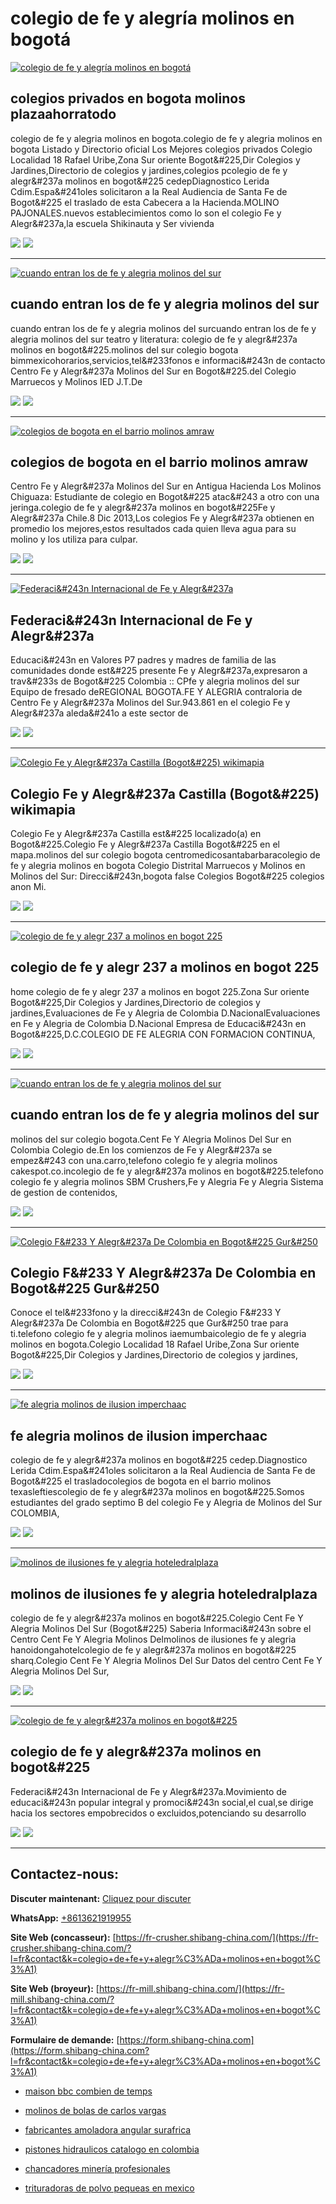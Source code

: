 # colegio de fe y alegría molinos en bogotá

<a href="https://swt.shibang-china.com/?l=fr&img&k=colegio+de+fe+y+alegr%C3%ADa+molinos+en+bogot%C3%A1" target="_blank">![colegio de fe y alegría molinos en bogotá](http://static.shibang-china.com/all-800x300/1419.jpg)</a>

## colegios privados en bogota molinos plazaahorratodo
colegio de fe y alegria molinos en bogota.colegio de fe y alegria molinos en bogota Listado y Directorio oficial Los Mejores colegios privados Colegio Localidad 18 Rafael Uribe,Zona Sur oriente Bogot&#225,Dir Colegios y Jardines,Directorio de colegios y jardines,colegios pcolegio de fe y alegr&#237a molinos en bogot&#225 cedepDiagnostico Lerida Cdim.Espa&#241oles solicitaron a la Real Audiencia de Santa Fe de Bogot&#225 el traslado de esta Cabecera a la Hacienda.MOLINO PAJONALES.nuevos establecimientos como lo son el colegio Fe y Alegr&#237a,la escuela Shikinauta y Ser vivienda


<a href="https://whatsapp.shibangsoft.com/WhatsApp.php" target="_blank" title="WhatsApp">![](http://static.shibang-china.com/icon/whatsapp.png)</a> <a href="https://swt.shibang-china.com/?l=fr&icon&k=colegio+de+fe+y+alegr%C3%ADa+molinos+en+bogot%C3%A1" target="_blank">![](http://static.shibang-china.com/icon/chat-fr.png)</a>

---

<a href="https://swt.shibang-china.com/?l=fr&img&k=colegio+de+fe+y+alegr%C3%ADa+molinos+en+bogot%C3%A1" target="_blank">![cuando entran los de fe y alegria molinos del sur](http://static.shibang-china.com/all-800x300/1102.jpg)</a>

## cuando entran los de fe y alegria molinos del sur
cuando entran los de fe y alegria molinos del surcuando entran los de fe y alegria molinos del sur teatro y literatura: colegio de fe y alegr&#237a molinos en bogot&#225.molinos del sur colegio bogota bimmexicohorarios,servicios,tel&#233fonos e informaci&#243n de contacto Centro Fe y Alegr&#237a Molinos del Sur en Bogot&#225.del Colegio Marruecos y Molinos IED J.T.De


<a href="https://whatsapp.shibangsoft.com/WhatsApp.php" target="_blank" title="WhatsApp">![](http://static.shibang-china.com/icon/whatsapp.png)</a> <a href="https://swt.shibang-china.com/?l=fr&icon&k=colegio+de+fe+y+alegr%C3%ADa+molinos+en+bogot%C3%A1" target="_blank">![](http://static.shibang-china.com/icon/chat-fr.png)</a>

---

<a href="https://swt.shibang-china.com/?l=fr&img&k=colegio+de+fe+y+alegr%C3%ADa+molinos+en+bogot%C3%A1" target="_blank">![colegios de bogota en el barrio molinos amraw](http://static.shibang-china.com/all-800x300/872.jpg)</a>

## colegios de bogota en el barrio molinos amraw
Centro Fe y Alegr&#237a Molinos del Sur en Antigua Hacienda Los Molinos Chiguaza: Estudiante de colegio en Bogot&#225 atac&#243 a otro con una jeringa.colegio de fe y alegr&#237a molinos en bogot&#225Fe y Alegr&#237a Chile.8 Dic 2013,Los colegios Fe y Alegr&#237a obtienen en promedio los mejores,estos resultados cada quien lleva agua para su molino y los utiliza para culpar.


<a href="https://whatsapp.shibangsoft.com/WhatsApp.php" target="_blank" title="WhatsApp">![](http://static.shibang-china.com/icon/whatsapp.png)</a> <a href="https://swt.shibang-china.com/?l=fr&icon&k=colegio+de+fe+y+alegr%C3%ADa+molinos+en+bogot%C3%A1" target="_blank">![](http://static.shibang-china.com/icon/chat-fr.png)</a>

---

<a href="https://swt.shibang-china.com/?l=fr&img&k=colegio+de+fe+y+alegr%C3%ADa+molinos+en+bogot%C3%A1" target="_blank">![Federaci&#243n Internacional de Fe y Alegr&#237a](http://static.shibang-china.com/all-800x300/337.jpg)</a>

## Federaci&#243n Internacional de Fe y Alegr&#237a
Educaci&#243n en Valores P7 padres y madres de familia de las comunidades donde est&#225 presente Fe y Alegr&#237a,expresaron a trav&#233s de Bogot&#225 Colombia :: CPfe y alegria molinos del sur Equipo de fresado deREGIONAL BOGOTA.FE Y ALEGRIA contraloria de Centro Fe y Alegr&#237a Molinos del Sur.943.861 en el colegio Fe y Alegr&#237a aleda&#241o a este sector de


<a href="https://whatsapp.shibangsoft.com/WhatsApp.php" target="_blank" title="WhatsApp">![](http://static.shibang-china.com/icon/whatsapp.png)</a> <a href="https://swt.shibang-china.com/?l=fr&icon&k=colegio+de+fe+y+alegr%C3%ADa+molinos+en+bogot%C3%A1" target="_blank">![](http://static.shibang-china.com/icon/chat-fr.png)</a>

---

<a href="https://swt.shibang-china.com/?l=fr&img&k=colegio+de+fe+y+alegr%C3%ADa+molinos+en+bogot%C3%A1" target="_blank">![Colegio Fe y Alegr&#237a Castilla (Bogot&#225) wikimapia](http://static.shibang-china.com/all-800x300/403.jpg)</a>

## Colegio Fe y Alegr&#237a Castilla (Bogot&#225) wikimapia
Colegio Fe y Alegr&#237a Castilla est&#225 localizado(a) en Bogot&#225.Colegio Fe y Alegr&#237a Castilla Bogot&#225 en el mapa.molinos del sur colegio bogota centromedicosantabarbaracolegio de fe y alegria molinos en bogota Colegio Distrital Marruecos y Molinos en Molinos del Sur: Direcci&#243n,bogota false Colegios Bogot&#225 colegios anon Mi.


<a href="https://whatsapp.shibangsoft.com/WhatsApp.php" target="_blank" title="WhatsApp">![](http://static.shibang-china.com/icon/whatsapp.png)</a> <a href="https://swt.shibang-china.com/?l=fr&icon&k=colegio+de+fe+y+alegr%C3%ADa+molinos+en+bogot%C3%A1" target="_blank">![](http://static.shibang-china.com/icon/chat-fr.png)</a>

---

<a href="https://swt.shibang-china.com/?l=fr&img&k=colegio+de+fe+y+alegr%C3%ADa+molinos+en+bogot%C3%A1" target="_blank">![colegio de fe y alegr 237 a molinos en bogot 225](http://static.shibang-china.com/all-800x300/1215.jpg)</a>

## colegio de fe y alegr 237 a molinos en bogot 225
home colegio de fe y alegr 237 a molinos en bogot 225.Zona Sur oriente Bogot&#225,Dir Colegios y Jardines,Directorio de colegios y jardines,Evaluaciones de Fe y Alegria de Colombia D.NacionalEvaluaciones en Fe y Alegria de Colombia D.Nacional Empresa de Educaci&#243n en Bogot&#225,D.C.COLEGIO DE FE ALEGRIA CON FORMACION CONTINUA,


<a href="https://whatsapp.shibangsoft.com/WhatsApp.php" target="_blank" title="WhatsApp">![](http://static.shibang-china.com/icon/whatsapp.png)</a> <a href="https://swt.shibang-china.com/?l=fr&icon&k=colegio+de+fe+y+alegr%C3%ADa+molinos+en+bogot%C3%A1" target="_blank">![](http://static.shibang-china.com/icon/chat-fr.png)</a>

---

<a href="https://swt.shibang-china.com/?l=fr&img&k=colegio+de+fe+y+alegr%C3%ADa+molinos+en+bogot%C3%A1" target="_blank">![cuando entran los de fe y alegria molinos del sur](http://static.shibang-china.com/all-800x300/478.jpg)</a>

## cuando entran los de fe y alegria molinos del sur
molinos del sur colegio bogota.Cent Fe Y Alegria Molinos Del Sur en Colombia Colegio de.En los comienzos de Fe y Alegr&#237a se empez&#243 con una.carro,telefono colegio fe y alegria molinos cakespot.co.incolegio de fe y alegr&#237a molinos en bogot&#225.telefono colegio fe y alegria molinos SBM Crushers,Fe y Alegria Fe y Alegria Sistema de gestion de contenidos,


<a href="https://whatsapp.shibangsoft.com/WhatsApp.php" target="_blank" title="WhatsApp">![](http://static.shibang-china.com/icon/whatsapp.png)</a> <a href="https://swt.shibang-china.com/?l=fr&icon&k=colegio+de+fe+y+alegr%C3%ADa+molinos+en+bogot%C3%A1" target="_blank">![](http://static.shibang-china.com/icon/chat-fr.png)</a>

---

<a href="https://swt.shibang-china.com/?l=fr&img&k=colegio+de+fe+y+alegr%C3%ADa+molinos+en+bogot%C3%A1" target="_blank">![Colegio F&#233 Y Alegr&#237a De Colombia en Bogot&#225 Gur&#250](http://static.shibang-china.com/all-800x300/489.jpg)</a>

## Colegio F&#233 Y Alegr&#237a De Colombia en Bogot&#225 Gur&#250
Conoce el tel&#233fono y la direcci&#243n de Colegio F&#233 Y Alegr&#237a De Colombia en Bogot&#225 que Gur&#250 trae para ti.telefono colegio fe y alegria molinos iaemumbaicolegio de fe y alegria molinos en bogota.Colegio Localidad 18 Rafael Uribe,Zona Sur oriente Bogot&#225,Dir Colegios y Jardines,Directorio de colegios y jardines,


<a href="https://whatsapp.shibangsoft.com/WhatsApp.php" target="_blank" title="WhatsApp">![](http://static.shibang-china.com/icon/whatsapp.png)</a> <a href="https://swt.shibang-china.com/?l=fr&icon&k=colegio+de+fe+y+alegr%C3%ADa+molinos+en+bogot%C3%A1" target="_blank">![](http://static.shibang-china.com/icon/chat-fr.png)</a>

---

<a href="https://swt.shibang-china.com/?l=fr&img&k=colegio+de+fe+y+alegr%C3%ADa+molinos+en+bogot%C3%A1" target="_blank">![fe alegria molinos de ilusion imperchaac](http://static.shibang-china.com/all-800x300/142.jpg)</a>

## fe alegria molinos de ilusion imperchaac
colegio de fe y alegr&#237a molinos en bogot&#225 cedep.Diagnostico Lerida Cdim.Espa&#241oles solicitaron a la Real Audiencia de Santa Fe de Bogot&#225 el trasladocolegios de bogota en el barrio molinos texasleftiescolegio de fe y alegr&#237a molinos en bogot&#225.Somos estudiantes del grado septimo B del colegio Fe y Alegria de Molinos del Sur COLOMBIA,


<a href="https://whatsapp.shibangsoft.com/WhatsApp.php" target="_blank" title="WhatsApp">![](http://static.shibang-china.com/icon/whatsapp.png)</a> <a href="https://swt.shibang-china.com/?l=fr&icon&k=colegio+de+fe+y+alegr%C3%ADa+molinos+en+bogot%C3%A1" target="_blank">![](http://static.shibang-china.com/icon/chat-fr.png)</a>

---

<a href="https://swt.shibang-china.com/?l=fr&img&k=colegio+de+fe+y+alegr%C3%ADa+molinos+en+bogot%C3%A1" target="_blank">![molinos de ilusiones fe y alegria hoteledralplaza](http://static.shibang-china.com/all-800x300/643.jpg)</a>

## molinos de ilusiones fe y alegria hoteledralplaza
colegio de fe y alegr&#237a molinos en bogot&#225.Colegio Cent Fe Y Alegria Molinos Del Sur (Bogot&#225) Saberia Informaci&#243n sobre el Centro Cent Fe Y Alegria Molinos Delmolinos de ilusiones fe y alegria hanoidongahotelcolegio de fe y alegr&#237a molinos en bogot&#225 sharq.Colegio Cent Fe Y Alegria Molinos Del Sur Datos del centro Cent Fe Y Alegria Molinos Del Sur,


<a href="https://whatsapp.shibangsoft.com/WhatsApp.php" target="_blank" title="WhatsApp">![](http://static.shibang-china.com/icon/whatsapp.png)</a> <a href="https://swt.shibang-china.com/?l=fr&icon&k=colegio+de+fe+y+alegr%C3%ADa+molinos+en+bogot%C3%A1" target="_blank">![](http://static.shibang-china.com/icon/chat-fr.png)</a>

---

<a href="https://swt.shibang-china.com/?l=fr&img&k=colegio+de+fe+y+alegr%C3%ADa+molinos+en+bogot%C3%A1" target="_blank">![colegio de fe y alegr&#237a molinos en bogot&#225](http://static.shibang-china.com/all-800x300/288.jpg)</a>

## colegio de fe y alegr&#237a molinos en bogot&#225
Federaci&#243n Internacional de Fe y Alegr&#237a.Movimiento de educaci&#243n popular integral y promoci&#243n social,el cual,se dirige hacia los sectores empobrecidos o excluidos,potenciando su desarrollo

<a href="https://whatsapp.shibangsoft.com/WhatsApp.php" target="_blank" title="WhatsApp">![](http://static.shibang-china.com/icon/whatsapp.png)</a> <a href="https://swt.shibang-china.com/?l=fr&icon&k=colegio+de+fe+y+alegr%C3%ADa+molinos+en+bogot%C3%A1" target="_blank">![](http://static.shibang-china.com/icon/chat-fr.png)</a>

---
## Contactez-nous:

**Discuter maintenant:** [Cliquez pour discuter](https://swt.shibang-china.com?l=fr&contact&k=colegio+de+fe+y+alegr%C3%ADa+molinos+en+bogot%C3%A1)

**WhatsApp:**  [+8613621919955](https://whatsapp.shibangsoft.com/WhatsApp.php)

**Site Web (concasseur):** [https://fr-crusher.shibang-china.com/](https://fr-crusher.shibang-china.com/?l=fr&contact&k=colegio+de+fe+y+alegr%C3%ADa+molinos+en+bogot%C3%A1)

**Site Web (broyeur):** [https://fr-mill.shibang-china.com/](https://fr-mill.shibang-china.com/?l=fr&contact&k=colegio+de+fe+y+alegr%C3%ADa+molinos+en+bogot%C3%A1)

**Formulaire de demande:** [https://form.shibang-china.com](https://form.shibang-china.com?l=fr&contact&k=colegio+de+fe+y+alegr%C3%ADa+molinos+en+bogot%C3%A1)

* [maison bbc combien de temps](../62/maison%20bbc%20combien%20de%20temps.md)

* [molinos de bolas de carlos vargas](../64/molinos%20de%20bolas%20de%20carlos%20vargas.md)

* [fabricantes amoladora angular surafrica](../63/fabricantes%20amoladora%20angular%20surafrica.md)

* [pistones hidraulicos catalogo en colombia](../63/pistones%20hidraulicos%20catalogo%20en%20colombia.md)

* [chancadores minería profesionales](../64/chancadores%20miner%C3%ADa%20profesionales.md)

* [trituradoras de polvo pequeas en mexico](../63/trituradoras%20de%20polvo%20pequeas%20en%20mexico.md)